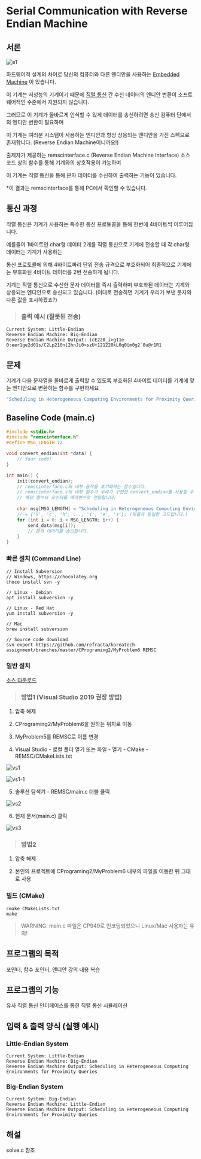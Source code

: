 # Serial Communication with Reverse Endian Machine

## 서론

![e1](./capture/e1.png)

하드웨어적 설계의 차이로 당신의 컴퓨터와 다른 엔디안을 사용하는 [Embedded Machine](https://ko.wikipedia.org/wiki/%EC%9E%84%EB%B2%A0%EB%94%94%EB%93%9C_%EC%8B%9C%EC%8A%A4%ED%85%9C) 이 있습니다.

이 기계는 저성능의 기계이기 때문에 [직렬 통신](https://ko.wikipedia.org/wiki/%EC%A7%81%EB%A0%AC_%ED%86%B5%EC%8B%A0) 간 수신 데이터의 엔디안 변환이 소프트웨어적인 수준에서 지원되지 않습니다.

그러므로 이 기계가 올바르게 인식할 수 있게 데이터를 송신하려면 송신 컴퓨터 단에서의 엔디안 변환이 필요하며

이 기계는 여러분 시스템이 사용하는 엔디안과 항상 상응되는 엔디안을 가진 스펙으로 존재합니다. (Reverse Endian Machine이니까요!)

출제자가 제공하는 remscinterface.c (Reverse Endian Machine Interface) 소스 코드 상의 함수를 통해 기계와의 상호작용이 가능하며 

이 기계는 직렬 통신을 통해 문자 데이터를 수신하여 출력하는 기능이 있습니다.

*이 결과는 remscinterface를 통해 PC에서 확인할 수 있습니다.


## 통신 과정

직렬 통신은 기계가 사용하는 특수한 통신 프로토콜을 통해 한번에 4바이트씩 이루어집니다.

예를들어 1바이트인 char형 데이터 2개를 직렬 통신으로 기계에 전송할 때 각 char형 데이터는 기계가 사용하는 

통신 프로토콜에 의해 4바이트짜리 단위 전송 규격으로 부호화되어 최종적으로 기계에는 부호화된 4바이트 데이터를 2번 전송하게 됩니다.

기계는 직렬 통신으로 수신한 문자 데이터를 즉시 출력하며 부호화된 데이터는 기계와 상응되는 엔디안으로 송신되고 있습니다. (이대로 전송하면 기계가 우리가 보낸 문자와 다른 값을 표시하겠죠?)

> ### 출력 예시 (잘못된 전송)
```
Current System: Little-Endian
Reverse Endian Machine: Big-Endian
Reverse Endian Machine Output: (cE220_i>g11e 0:eer1ge2d01s/C2Lp210n[2hnJi0>szU+121220kL0q0[m0g2`0u@r1R1
```

## 문제
기계가 다음 문자열을 올바르게 출력할 수 있도록 부호화된 4바이트 데이터를 기계에 맞는 엔디안으로 변환하는 함수를 구현하세요

```C
"Scheduling in Heterogeneous Computing Environments for Proximity Queries" 
```

## Baseline Code (main.c)
```C
#include <stdio.h>
#include "remscinterface.h"
#define MSG_LENGTH 72

void convert_endian(int *data) {
    // Your code!
}

int main() {
    init(convert_endian);
    // remscinterface.c의 내부 동작을 초기화하는 함수입니다.
    // remscinterface.c의 내부 함수가 우리가 구현한 convert_endian를 사용할 수 있도록 
    // 해당 함수의 포인터를 매개변수로 전달합니다.
 
    char msg[MSG_LENGTH] = "Scheduling in Heterogeneous Computing Environments for Proximity Queries";
    // = {'S', 'c', 'h', ..., 'i', 'e', 's'}; (윗줄과 동일한 코드입니다.)
    for (int i = 0; i < MSG_LENGTH; i++) {
        send_data(msg[i]);
        // 문자 데이터를 송신합니다.
    }
}
```

### 빠른 설치 (Command Line)
```
// Install Subversion
// Windows, https://chocolatey.org
choco install svn -y

// Linux - Debian
apt install subversion -y

// Linux - Red Hat
yum install subversion -y

// Mac
brew install subversion

// Source code download
svn export https://github.com/refracta/koreatech-assignment/branches/master/CPrograming2/MyProblem6 REMSC
```

### 일반 설치
[소스 다운로드](https://github.com/refracta/koreatech-assignment/archive/master.zip)

> ### 방법1 (Visual Studio 2019 권장 방법)

1. 압축 해제

2. CPrograming2/MyProblem6을 원하는 위치로 이동

3. MyProblem5를 REMSC로 이름 변경

4. Visual Studio - 로컬 폴더 열기 또는 파일 - 열기 - CMake - REMSC/CMakeLists.txt

![vs1](./capture/vs1-1.png)

![vs1-1](./capture/vs1-2.png)

5. 솔루션 탐색기 - REMSC/main.c 더블 클릭

![vs2](./capture/vs2.png)

6. 현재 문서(main.c) 클릭

![vs3](./capture/vs3.png)

> ### 방법2

1. 압축 해제

2. 본인의 프로젝트에 CPrograming2/MyProblem6 내부의 파일을 이동한 뒤 그대로 사용

### 빌드 (CMake)
```
cmake CMakeLists.txt
make
```
> WARNING: main.c 파일은 CP949로 인코딩되었으니 Linux/Mac 사용자는 유의!

## 프로그램의 목적
포인터, 함수 포인터, 엔디안 강의 내용 복습 

## 프로그램의 기능
유사 직렬 통신 인터페이스를 통한 직렬 통신 시뮬레이션 

## 입력 & 출력 양식 (실행 예시)
### Little-Endian System
```
Current System: Little-Endian
Reverse Endian Machine: Big-Endian
Reverse Endian Machine Output: Scheduling in Heterogeneous Computing Environments for Proximity Queries
```

### Big-Endian System
```
Current System: Big-Endian
Reverse Endian Machine: Little-Endian
Reverse Endian Machine Output: Scheduling in Heterogeneous Computing Environments for Proximity Queries
```

## 해설
solve.c 참조
